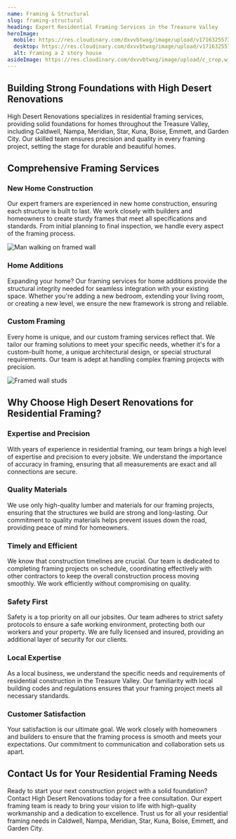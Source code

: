 ```yaml
---
name: Framing & Structural
slug: framing-structural
heading: Expert Residential Framing Services in the Treasure Valley
heroImage:
  mobile: https://res.cloudinary.com/dxvvbtwxg/image/upload/v1716325573/High%20Desert%20Renovation/Ernie_Journeys_from_Unsplash_1_hgcmyt.jpg
  desktop: https://res.cloudinary.com/dxvvbtwxg/image/upload/v1716325573/High%20Desert%20Renovation/Ernie_Journeys_from_Unsplash_1_hgcmyt.jpg
  alt: Framing a 2 story house
asideImage: https://res.cloudinary.com/dxvvbtwxg/image/upload/c_crop,w_600,h_1067,ar_9:16/v1720736009/High%20Desert%20Renovation/Website_photos_1837_mledln.jpg
---
```


## Building Strong Foundations with High Desert Renovations

High Desert Renovations specializes in residential framing services, providing solid foundations for homes throughout the Treasure Valley, including Caldwell, Nampa, Meridian, Star, Kuna, Boise, Emmett, and Garden City. Our skilled team ensures precision and quality in every framing project, setting the stage for durable and beautiful homes.

## Comprehensive Framing Services

### New Home Construction

Our expert framers are experienced in new home construction, ensuring each structure is built to last. We work closely with builders and homeowners to create sturdy frames that meet all specifications and standards. From initial planning to final inspection, we handle every aspect of the framing process.

![Man walking on framed wall](https://res.cloudinary.com/dxvvbtwxg/image/upload/v1717044179/High%20Desert%20Renovation/Man_yellow_shirt_jump_gjld6r.webp)

### Home Additions

Expanding your home? Our framing services for home additions provide the structural integrity needed for seamless integration with your existing space. Whether you're adding a new bedroom, extending your living room, or creating a new level, we ensure the new framework is strong and reliable.

### Custom Framing

Every home is unique, and our custom framing services reflect that. We tailor our framing solutions to meet your specific needs, whether it's for a custom-built home, a unique architectural design, or special structural requirements. Our team is adept at handling complex framing projects with precision.

![Framed wall studs](https://res.cloudinary.com/dxvvbtwxg/image/upload/v1720735983/High%20Desert%20Renovation/Website_photos_Sept_07_whogck.jpg)

## Why Choose High Desert Renovations for Residential Framing?

### Expertise and Precision

With years of experience in residential framing, our team brings a high level of expertise and precision to every jobsite. We understand the importance of accuracy in framing, ensuring that all measurements are exact and all connections are secure.

### Quality Materials

We use only high-quality lumber and materials for our framing projects, ensuring that the structures we build are strong and long-lasting. Our commitment to quality materials helps prevent issues down the road, providing peace of mind for homeowners.

### Timely and Efficient

We know that construction timelines are crucial. Our team is dedicated to completing framing projects on schedule, coordinating effectively with other contractors to keep the overall construction process moving smoothly. We work efficiently without compromising on quality.

### Safety First

Safety is a top priority on all our jobsites. Our team adheres to strict safety protocols to ensure a safe working environment, protecting both our workers and your property. We are fully licensed and insured, providing an additional layer of security for our clients.

### Local Expertise

As a local business, we understand the specific needs and requirements of residential construction in the Treasure Valley. Our familiarity with local building codes and regulations ensures that your framing project meets all necessary standards.

### Customer Satisfaction

Your satisfaction is our ultimate goal. We work closely with homeowners and builders to ensure that the framing process is smooth and meets your expectations. Our commitment to communication and collaboration sets us apart.

## Contact Us for Your Residential Framing Needs

Ready to start your next construction project with a solid foundation? Contact High Desert Renovations today for a free consultation. Our expert framing team is ready to bring your vision to life with high-quality workmanship and a dedication to excellence. Trust us for all your residential framing needs in Caldwell, Nampa, Meridian, Star, Kuna, Boise, Emmett, and Garden City.
